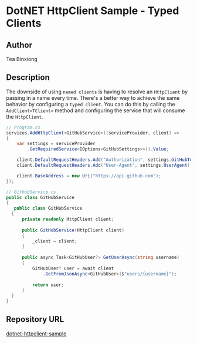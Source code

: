 # DotNET HttpClient Sample - Typed Clients

## Author
Tea Binxiong

## Description
The downside of using `named clients` is having to resolve an `HttpClient` by passing in a name every time.
There\'s a better way to achieve the same behavior by configuring a `typed client`. 
You can do this by calling the `AddClient<TClient>` method and configuring the service that will consume the `HttpClient`.

```C#
// Program.cs
services.AddHttpClient<GitHubService>((serviceProvider, client) =>
{
    var settings = serviceProvider
        .GetRequiredService<IOptions<GitHubSettings>>().Value;

    client.DefaultRequestHeaders.Add("Authorization", settings.GitHubToken);
    client.DefaultRequestHeaders.Add("User-Agent", settings.UserAgent);

    client.BaseAddress = new Uri("https://api.github.com");
});
```


```C#
// GithubService.cs
public class GitHubService
{
   public class GitHubService
  {
      private readonly HttpClient client;
  
      public GitHubService(HttpClient client)
      {
          _client = client;
      }
  
      public async Task<GitHubUser?> GetUserAsync(string username)
      {
          GitHubUser? user = await client
              .GetFromJsonAsync<GitHubUser>($"users/{username}");
  
          return user;
      }
  }
}
```


## Repository URL
[dotnet-httpclient-sample](https://github.com/teabinxiong/dotnet-httpclient-sample)





